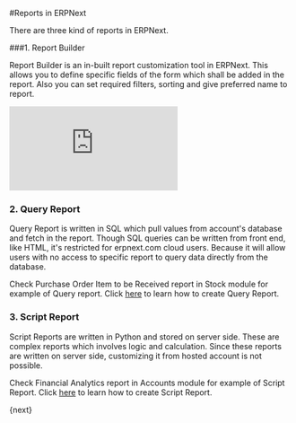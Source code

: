 <!-- add-breadcrumbs -->
#Reports in ERPNext

There are three kind of reports in ERPNext.

###1. Report Builder

Report Builder is an in-built report customization tool in ERPNext. This allows you to define specific fields of the form which shall be added in the report. Also you can set required filters, sorting and give preferred name to report.

<div class="embed-container">
    <iframe src="https://www.youtube.com/embed/TxJGUNarcQs?rel=0" frameborder="0" allow="autoplay; encrypted-media" allowfullscreen>
    </iframe>
</div>

### 2. Query Report

Query Report is written in SQL which pull values from account's database and fetch in the report. Though SQL queries can be written from front end, like HTML, it's restricted for erpnext.com cloud users. Because it will allow users with no access to specific report to query data directly from the database.

Check Purchase Order Item to be Received report in Stock module for example of Query report. Click [here](https://frappe.io/docs/user/en/guides/reports-and-printing/how-to-make-query-report.html) to learn how to create Query Report.

### 3. Script Report

Script Reports are written in Python and stored on server side. These are complex reports which involves logic and calculation. Since these reports are written on server side, customizing it from hosted account is not possible.

Check Financial Analytics report in Accounts module for example of Script Report. Click [here](https://frappe.io/docs/user/en/guides/reports-and-printing/how-to-make-script-reports.html) to learn how to create Script Report.

{next}

<!-- markdown -->

